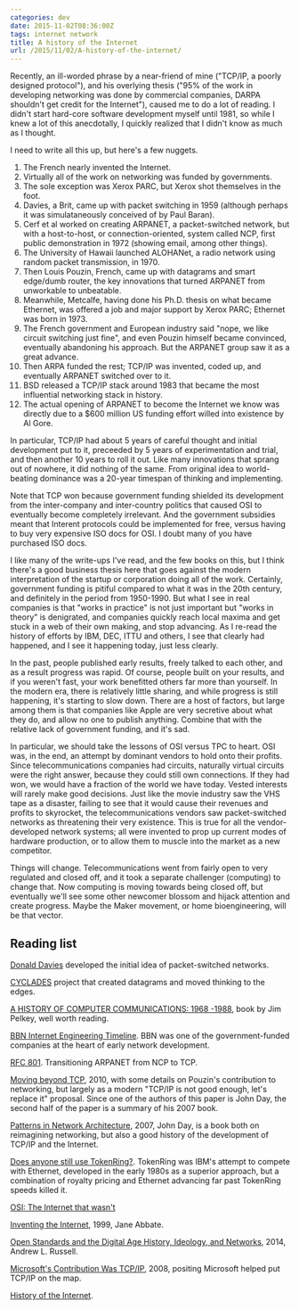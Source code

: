 ```yaml
---
categories: dev
date: 2015-11-02T08:36:00Z
tags: internet network
title: A history of the Internet
url: /2015/11/02/A-history-of-the-internet/
---
```


Recently, an ill-worded phrase by a near-friend of mine ("TCP/IP, a poorly designed protocol"),
and his overlying thesis ("95% of the work in developing networking was done by commercial
companies, DARPA shouldn't get credit for the Internet"), caused me to do a lot of reading. I
didn't start hard-core software development myself until 1981, so while I knew a lot of this
anecdotally, I quickly realized that I didn't know as much as I thought.

I need to write all this up, but here's a few nuggets.

1. The French nearly invented the Internet.
1. Virtually all of the work on networking was funded by governments.
1. The sole exception was Xerox PARC, but Xerox shot themselves in the foot.
1. Davies, a Brit, came up with packet switching in 1959 (although perhaps it was simulataneously conceived of by Paul Baran).
1. Cerf et al worked on creating ARPANET, a packet-switched network, but with a host-to-host, or connection-oriented, system called NCP, first public demonstration in 1972 (showing email, among other things).
1. The University of Hawaii launched ALOHANet, a radio network using random packet transmission, in 1970.
1. Then Louis Pouzin, French, came up with datagrams and smart edge/dumb router, the key innovations that turned ARPANET from unworkable to unbeatable.
1. Meanwhile, Metcalfe, having done his Ph.D. thesis on what became Ethernet, was offered a job and major support by Xerox PARC; Ethernet was born in 1973.
1. The French government and European industry said "nope, we like circuit switching just fine", and even Pouzin himself became convinced, eventually abandoning his approach. But the ARPANET group saw it as a great advance.
1. Then ARPA funded the rest; TCP/IP was invented, coded up, and eventually ARPANET switched over to it.
1. BSD released a TCP/IP stack around 1983 that became the most influential networking stack in history.
1. The actual opening of ARPANET to become the Internet we know was directly due to a $600 million US funding effort willed into existence by Al Gore.

In particular, TCP/IP had about 5 years of careful thought and initial development put to it,
preceeded by 5 years of experimentation and trial, and then another 10 years to roll it out.
Like many innovations that sprang out of nowhere, it did nothing of the same. From original
idea to world-beating dominance was a 20-year timespan of thinking and implementing.

Note that TCP won because government funding shielded its development from the inter-company
and inter-country politics that caused OSI to eventually become completely irrelevant. And
the government subsidies meant that Interent protocols could be implemented for free, versus
having to buy very expensive ISO docs for OSI. I doubt many of you have purchased ISO docs.

I like many of the write-ups I've read, and the few books on this, but I think there's a good
business thesis here that goes against the modern interpretation of the startup or corporation
doing all of the work. Certainly, government funding is pitiful compared to what it was in
the 20th century, and definitely in the period from 1950-1990. But what I see in real companies
is that "works in practice" is not just important but "works in theory" is denigrated, and
companies quickly reach local maxima and get stuck in a web of their own making, and stop
advancing. As I re-read the history of efforts by IBM, DEC, ITTU and others, I see that
clearly had happened, and I see it happening today, just less clearly.

In the past, people published early results, freely talked to each other, and as a result
progress was rapid. Of course, people built on your results, and if you weren't fast, your
work benefitted others far more than yourself. In the modern era, there is relatively little
sharing, and while progress is still happening, it's starting to slow down. There are a host
of factors, but large among them is that companies like Apple are very secretive about what
they do, and allow no one to publish anything. Combine that with the relative lack of
government funding, and it's sad.

In particular, we should take the lessons of OSI versus TPC to heart. OSI was, in the end,
an attempt by dominant vendors to hold onto their profits. Since telecommunications companies
had circuits, naturally virtual circuits were the right answer, because they could still own
connections. If they had won, we would have a fraction of the world we have today. Vested
interests will rarely make good decisions. Just like the movie industry saw the VHS tape
as a disaster, failing to see that it would cause their revenues and profits to skyrocket, the
telecommunications vendors saw packet-switched networks as threatening their very existence.
This is true for all the vendor-developed network systems; all were invented to prop up
current modes of hardware production, or to allow them to muscle into the market as a new
competitor.

Things will change. Telecommunications went from fairly open to very regulated and closed off,
and it took a separate challenger (computing) to change that. Now computing is moving towards
being closed off, but eventually we'll see some other newcomer blossom and hijack attention
and create progress. Maybe the Maker movement, or home bioengineering, will be that vector.

## Reading list

[Donald Davies](https://en.wikipedia.org/wiki/Donald_Davies) developed the initial idea of packet-switched networks.

[CYCLADES](https://en.wikipedia.org/wiki/CYCLADES) project that created datagrams and moved thinking to the edges.

[A HISTORY OF COMPUTER COMMUNICATIONS: 1968 -1988](http://www.historyofcomputercommunications.info/index.html), book by Jim Pelkey, well worth reading.

[BBN Internet Engineering Timeline](http://xbbn.weebly.com/bbn-internet-engineering-timeline.html). BBN was one of the government-funded companies at the heart of early network development.

[RFC 801](https://tools.ietf.org/rfc/rfc801.txt). Transitioning ARPANET from NCP to TCP.

[Moving beyond TCP](http://rina.tssg.org/docs/PSOC-MovingBeyondTCP.pdf), 2010, with some details on Pouzin's contribution to networking, but largely as a modern "TCP/IP is not good enough, let's replace it" proposal. Since one of the authors of this paper is John Day, the second half of the paper is a summary of his 2007 book.

[Patterns in Network Architecture](http://www.amazon.com/Patterns-Network-Architecture-Fundamentals-paperback/dp/0137063385), 2007, John Day, is a book both on reimagining networking, but also a good history of the development of TCP/IP and the Internet.

[Does anyone still use TokenRing?](http://www.techrepublic.com/blog/classics-rock/does-anyone-actually-still-use-token-ring/). TokenRing was IBM's attempt to compete with Ethernet, developed in the early 1980s as a superior approach, but a combination of royalty pricing and Ethernet advancing far past TokenRing speeds killed it.

[OSI: The Internet that wasn't](http://spectrum.ieee.org/computing/networks/osi-the-internet-that-wasnt)

[Inventing the Internet](http://www.amazon.com/Inventing-Internet-Inside-Technology-Abbate/dp/0262511150), 1999, Jane Abbate.

[Open Standards and the Digital Age History, Ideology, and Networks](http://www.cambridge.org/us/academic/subjects/history/twentieth-century-american-history/open-standards-and-digital-age-history-ideology-and-networks), 2014, Andrew L. Russell.

[Microsoft's Contribution Was TCP/IP](http://www.circleid.com/posts/84259_microsofts_contribution_tcp_ip/), 2008, positing Microsoft helped put TCP/IP on the map.

[History of the Internet](http://www.newmedia.org/history-of-the-internet.html).
